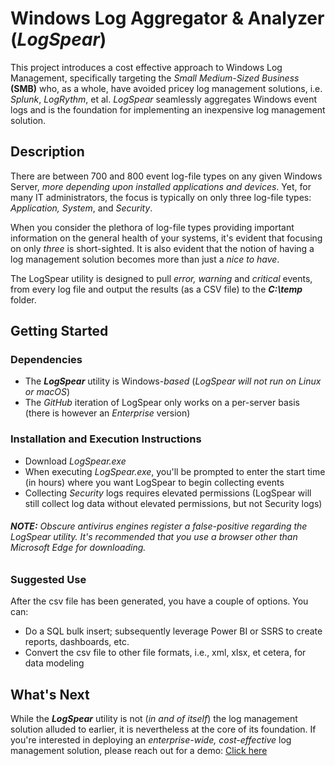 #  Windows Log Aggregator & Analyzer (_LogSpear_)

This project introduces a cost effective approach to Windows Log Management, specifically targeting the _Small Medium-Sized Business_ **(SMB)** who, as a whole, have avoided pricey log management solutions, i.e. _Splunk_, _LogRythm_, et al. _LogSpear_ seamlessly aggregates Windows event logs and is the foundation for implementing an inexpensive log management solution.

## Description

There are between 700 and 800 event log-file types on any given Windows Server, _more depending upon installed applications and devices_. Yet, for many IT administrators, the focus is typically on only three log-file types: _Application, System_, and _Security_. 

When you consider the plethora of log-file types providing important information on the general health of your systems, it's evident that focusing on only _three_ is short-sighted. It is also evident that the notion of having a log management solution becomes more than just a _nice to have_.

The LogSpear utility is designed to pull _error, warning_ and _critical_ events, from every log file and output the results (as a CSV file) to the **_C:\temp_** folder.


## Getting Started

### Dependencies

+ The **_LogSpear_** utility is Windows-_based_ (_LogSpear will not run on Linux or macOS_)
+ The _GitHub_ iteration of LogSpear only works on a per-server basis (there is however an _Enterprise_ version)

### Installation and Execution Instructions

+ Download _LogSpear.exe_ 
+ When executing _LogSpear.exe_, you'll be prompted to enter the start time (in hours) where you want LogSpear to begin collecting events
+ Collecting _Security_ logs requires elevated permissions (LogSpear will still collect log data without elevated permissions, but not Security logs)

###### **NOTE:** Obscure antivirus engines register a false-positive regarding the LogSpear utility. It's recommended that you use a browser other than Microsoft Edge for downloading.

### Suggested Use

After the csv file has been generated, you have a couple of options. You can:
+ Do a SQL bulk insert; subsequently leverage Power BI or SSRS to create reports, dashboards, etc.
+ Convert the csv file to other file formats, i.e., xml, xlsx, et cetera, for data modeling

## What's Next

While the **_LogSpear_** utility is not (_in and of itself_) the log management solution alluded to earlier, it is nevertheless at the core of its foundation. If you're interested in deploying an _enterprise-wide, cost-effective_ log management solution, please reach out for a demo: [Click here](mailto:peter@variacom.com)
